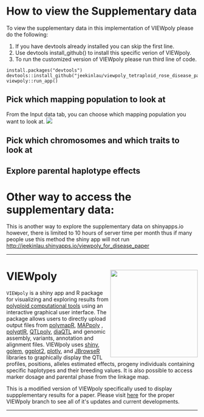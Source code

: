 
# How to view the Supplementary data
To view the supplementary data in this implementation of VIEWpoly please do the following:  
1. If you have devtools already installed you can skip the first line.
2. Use devtools install_github() to install this specific verion of VIEWpoly.
3. To run the customized version of VIEWpoly please run third line of code.  

```
install.packages("devtools")
devtools::install_github("jeekinlau/viewpoly_tetraploid_rose_disease_paper_supplementary_data")
viewpoly::run_app()
```

## Pick which mapping population to look at
From the Input data tab, you can choose which mapping population you want to look at.
<img src=../www/change_population.jpg>
## Pick which chromosomes and which traits to look at

## Explore parental haplotype effects




# Other way to access the supplementary data:
This is another way to explore the supplementary data on shinyapps.io however, there is limited to 10 hours of server time per month thus if many people use this method the shiny app will not run http://jeekinlau.shinyapps.io/viewpoly_for_disease_paper


____________________________________________________



# VIEWpoly <img src="https://user-images.githubusercontent.com/7572527/145726577-7b01d48b-ca1d-446b-b9c8-aff8c3c9877b.png" align="right" width="230"/>

`VIEWpoly` is a shiny app and R package for visualizing and exploring results from [polyploid computational tools](https://www.polyploids.org/) using an interactive graphical user interface. The package allows users to directly upload output files from [polymapR](https://CRAN.R-project.org/package=polymapR), [MAPpoly](https://CRAN.R-project.org/package=mappoly) , [polyqtlR](https://CRAN.R-project.org/package=polyqtlR), [QTLpoly](https://CRAN.R-project.org/package=qtlpoly), 
[diaQTL](https://github.com/jendelman/diaQTL) and genomic assembly, variants, annotation and alignment files. VIEWpoly uses [shiny](https://CRAN.R-project.org/package=shiny), [golem](https://CRAN.R-project.org/package=golem), [ggplot2](https://CRAN.R-project.org/package=ggplot2), [plotly](https://CRAN.R-project.org/package=plotly), and [JBrowseR]( https://CRAN.R-project.org/package=JBrowseR) libraries to graphically display the QTL profiles, positions, alleles estimated effects, progeny individuals containing specific haplotypes and their breeding values. It is also possible to access marker dosage and parental phase from the linkage map.    
    
This is a modified version of VIEWpoly specifically used to display suppplementary results for a paper. Please visit [here](https://github.com/mmollina/viewpoly) for the proper VIEWpoly branch to see all of it's updates and current developments.

______________________________





